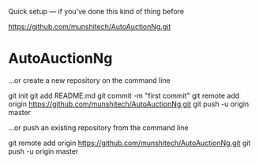 Quick setup — if you’ve done this kind of thing before

https://github.com/munshitech/AutoAuctionNg.git

# AutoAuctionNg

…or create a new repository on the command line


git init
git add README.md
git commit -m "first commit"
git remote add origin https://github.com/munshitech/AutoAuctionNg.git
git push -u origin master


…or push an existing repository from the command line

git remote add origin https://github.com/munshitech/AutoAuctionNg.git
git push -u origin master
